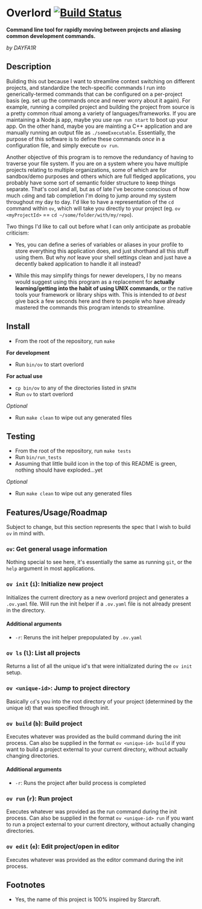 # Overlord [![Build Status](https://travis-ci.org/DAYFA1R/overlord.svg?branch=master)](https://travis-ci.org/DAYFA1R/overlord)
**Command line tool for rapidly moving between projects and aliasing common development commands.**

*by DAYFA1R*

## Description
Building this out because I want to streamline context switching on different projects, and standardize the tech-specific commands I run into generically-termed commands that can be configured on a per-project basis (eg. set up the commands once and never worry about it again). For example, running a compiled project and building the project from source is a pretty common ritual among a variety of languages/frameworks. If you are maintaining a Node.js app, maybe you use `npm run start` to boot up your app. On the other hand, maybe you are mainting a C++ application and are manually running an output file as `./someExecutable`. Essentially, the purpose of this software is to define these commands *once* in a configuration file, and simply execute `ov run`.

Another objective of this program is to remove the redundancy of having to traverse your file system. If you are on a system where you have multiple projects relating to multiple organizations, some of which are for sandbox/demo purposes and others which are full fledged applications, you probably have some sort of semantic folder structure to keep things separate. That's cool and all, but as of late I've become conscious of how much `cd`ing and tab completion I'm doing to jump around my system throughout my day to day. I'd like to have a representation of the `cd` command within `ov`, which will take you directly to your project (eg. `ov <myProjectId>` == `cd ~/some/folder/with/my/repo`).

Two things I'd like to call out before what I can only anticipate as probable criticism:

*	Yes, you can define a series of variables or aliases in your profile to store everything this application does, and just shorthand all this stuff using them. But why *not* leave your shell settings clean and just have a decently baked application to handle it all instead?

*	While this may simplify things for newer developers, I by no means would suggest using this program as a replacement for **actually learning/getting into the habit of using UNIX commands**, or the native tools your framework or library ships with. This is intended to *at best* give back a few seconds here and there to people who have already mastered the commands this program intends to streamline.

## Install
- From the root of the repository, run `make`

**For development**
- Run `bin/ov` to start overlord

**For actual use**
- `cp bin/ov` to any of the directories listed in `$PATH`
- Run `ov` to start overlord

*Optional*
- Run `make clean` to wipe out any generated files

## Testing
- From the root of the repository, run `make tests`
- Run `bin/run_tests`
- Assuming that little build icon in the top of this README is green, nothing should have exploded...yet

*Optional*
- Run `make clean` to wipe out any generated files

## Features/Usage/Roadmap
Subject to change, but this section represents the spec that I wish to build `ov` in mind with.

### `ov`: Get general usage information
Nothing special to see here, it's essentially the same as running `git`, or the `help` argument in most applications.

### `ov init` (`i`): Initialize new project
Initializes the current directory as a new overlord project and generates a `.ov.yaml` file. Will run the init helper if a `.ov.yaml` file is not already present in the directory.

#### Additional arguments
*	`-r`: Reruns the init helper prepopulated by `.ov.yaml`


### `ov ls` (`l`): List all projects
Returns a list of all the unique id's that were initializated during the `ov init` setup.

### `ov <unique-id>`: Jump to project directory
Basically `cd`'s you into the root directory of your project (determined by the unique id) that was specified through init.

### `ov build` (`b`): Build project
Executes whatever was provided as the build command during the init process. Can also be supplied in the format `ov <unique-id> build` if you want to build a project external to your current directory, without actually changing directories.

#### Additional arguments
*	`-r`: Runs the project after build process is completed

### `ov run` (`r`): Run project
Executes whatever was provided as the run command during the init process. Can also be supplied in the format `ov <unique-id> run` if you want to run a project external to your current directory, without actually changing directories.

### `ov edit` (`e`): Edit project/open in editor
Executes whatever was provided as the editor command during the init process.

## Footnotes
*	Yes, the name of this project is 100% inspired by Starcraft.